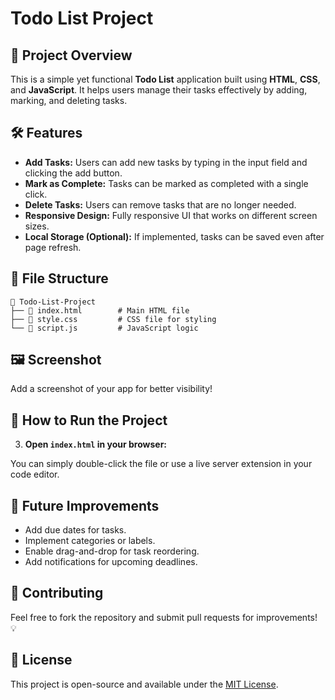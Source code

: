 # Todo List Project

## 📝 Project Overview

This is a simple yet functional **Todo List** application built using **HTML**, **CSS**, and **JavaScript**. It helps users manage their tasks effectively by adding, marking, and deleting tasks.

## 🛠️ Features

- **Add Tasks:** Users can add new tasks by typing in the input field and clicking the add button.
- **Mark as Complete:** Tasks can be marked as completed with a single click.
- **Delete Tasks:** Users can remove tasks that are no longer needed.
- **Responsive Design:** Fully responsive UI that works on different screen sizes.
- **Local Storage (Optional):** If implemented, tasks can be saved even after page refresh.

## 📂 File Structure

```
📂 Todo-List-Project
├── 📄 index.html        # Main HTML file
├── 📄 style.css         # CSS file for styling
└── 📄 script.js         # JavaScript logic
```

## 🖼️ Screenshot

Add a screenshot of your app for better visibility!

## 🚀 How to Run the Project


3. **Open `index.html` in your browser:**

You can simply double-click the file or use a live server extension in your code editor.

## 📘 Future Improvements

- Add due dates for tasks.
- Implement categories or labels.
- Enable drag-and-drop for task reordering.
- Add notifications for upcoming deadlines.

## 🙌 Contributing

Feel free to fork the repository and submit pull requests for improvements! 💡

## 📄 License

This project is open-source and available under the [MIT License](LICENSE).



